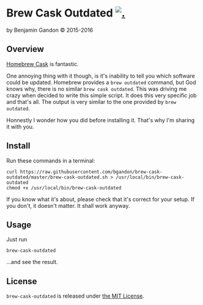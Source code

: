 Brew Cask Outdated  [![.](http://gaproxy.gstack.io/UA-68445280-1/bgandon/brew-cask-outdated/readme?pixel&dh=github.com)](https://github.com/gstackio/ga-beacon)
==================

by Benjamin Gandon © 2015-2016


Overview
--------

[Homebrew Cask](http://caskroom.io/) is fantastic.

One annoying thing with it though, is it's inability to tell you which
software could be updated. Homebrew provides a `brew outdated` command, but
God knows why, there is no similar `brew cask outdated`. This was driving me
crazy when decided to write this simple script. It does this very specific job
and that's all. The output is very similar to the one provided by
`brew outdated`.

Honnestly I wonder how you did before installing it. That's why I'm sharing it
with you.


Install
-------

Run these commands in a terminal:

    curl https://raw.githubusercontent.com/bgandon/brew-cask-outdated/master/brew-cask-outdated.sh > /usr/local/bin/brew-cask-outdated
    chmod +x /usr/local/bin/brew-cask-outdated

If you know what it's about, please check that it's correct for your setup. If
you don't, it doesn't matter. It shall work anyway.


Usage
-----

Just run

    brew-cask-outdated

…and see the result.


License
-------

`brew-cask-outdated` is released under [the MIT License](LICENSE.txt).

<!--
# Local Variables:
# indent-tabs-mode: nil
# End:
-->
